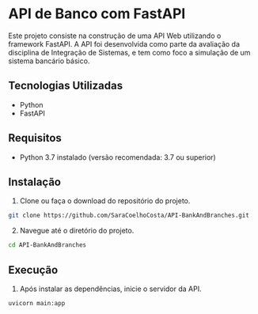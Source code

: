 # API de Banco com FastAPI

Este projeto consiste na construção de uma API Web utilizando o framework FastAPI. A API foi desenvolvida como parte da avaliação da disciplina de Integração de Sistemas, e tem como foco a simulação de um sistema bancário básico.

## Tecnologias Utilizadas

- Python
- FastAPI

## Requisitos

- Python 3.7 instalado (versão recomendada: 3.7 ou superior)

## Instalação

1. Clone ou faça o download do repositório do projeto.

```bash
git clone https://github.com/SaraCoelhoCosta/API-BankAndBranches.git
```

2. Navegue até o diretório do projeto.

```bash
cd API-BankAndBranches
```

## Execução

1. Após instalar as dependências, inicie o servidor da API.

```bash
uvicorn main:app
```
